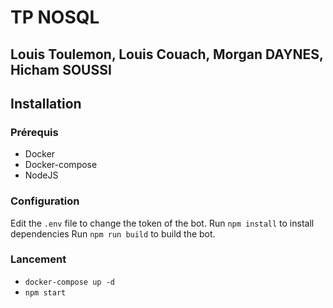 # TP NOSQL
## Louis Toulemon, Louis Couach, Morgan DAYNES, Hicham SOUSSI

## Installation

### Prérequis

- Docker
- Docker-compose
- NodeJS

### Configuration

Edit the `.env` file to change the token of the bot.
Run `npm install` to install dependencies
Run `npm run build` to build the bot.


### Lancement

- `docker-compose up -d`
- `npm start`